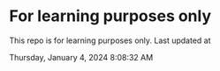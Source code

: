 # For learning purposes only
This repo is for learning purposes only.
Last updated at

Thursday, January 4, 2024 8:08:32 AM

